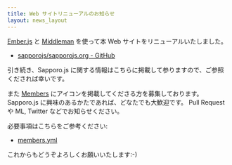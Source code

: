 ```yaml
---
title: Web サイトリニューアルのお知らせ
layout: news_layout
---
```

[Ember.js](http://emberjs.com) と [Middleman](http://middlemanapp.com) を使って本 Web サイトをリニューアルいたしました。

* [sapporojs/sapporojs.org - GitHub](http://github.com/sapporojs/sapporojs.org)

引き続き、Sapporo.js に関する情報はこちらに掲載して参りますので、ご参照くだされば幸いです。

また [Members](http://sapporojs.org/#members) にアイコンを掲載してくださる方を募集しております。
Sapporo.js に興味のあるかたであれば、どなたでも大歓迎です。
Pull Request や ML, Twitter などでお知らせください。

必要事項はこちらをご参考ください:

* [members.yml](https://github.com/sapporojs/sapporojs.org/blob/master/data/members.yml)

これからもどうぞよろしくお願いいたします:-)
